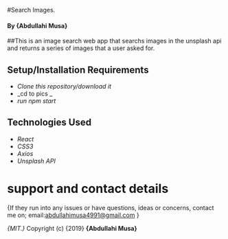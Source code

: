 #Search Images.

#### By **{Abdullahi Musa}**

##This is an image search web app that searchs images in the unsplash api and returns a series of images that a user asked for.

## Setup/Installation Requirements

- _Clone this repository/download it_
- _cd to pics _
- _run npm start_

## Technologies Used

- _React_
- _CSS3_
- _Axios_
- _Unsplash API_

# support and contact details

{If they run into any issues or have questions, ideas or concerns, contact me on; email:abdullahimusa4991@gmail.com }

_{MIT.}_
Copyright (c) {2019} **{Abdullahi Musa}**
